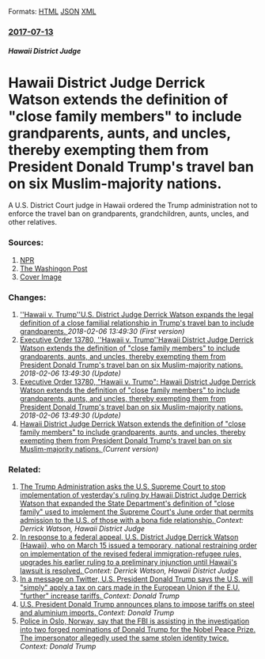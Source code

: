 
Formats: [HTML](/news/2017/07/13/hawaii-district-judge-derrick-watson-extends-the-definition-of-close-family-members-to-include-grandparents-aunts-and-uncles-thereby-ex.html)  [JSON](/news/2017/07/13/hawaii-district-judge-derrick-watson-extends-the-definition-of-close-family-members-to-include-grandparents-aunts-and-uncles-thereby-ex.json)  [XML](/news/2017/07/13/hawaii-district-judge-derrick-watson-extends-the-definition-of-close-family-members-to-include-grandparents-aunts-and-uncles-thereby-ex.xml)  

### [2017-07-13](/news/2017/07/13/index.md)

##### Hawaii District Judge
# Hawaii District Judge Derrick Watson extends the definition of "close family members" to include grandparents, aunts, and uncles, thereby exempting them from President Donald Trump's travel ban on six Muslim-majority nations. 

A U.S. District Court judge in Hawaii ordered the Trump administration not to enforce the travel ban on grandparents, grandchildren, aunts, uncles, and other relatives.


### Sources:

1. [NPR](http://www.npr.org/sections/thetwo-way/2017/07/14/537159288/hawaii-judge-exempts-grandparents-and-other-relatives-from-trump-travel-ban)
2. [The Washingon Post](https://www.washingtonpost.com/news/morning-mix/wp/2017/07/14/judge-in-hawaii-rules-grandparents-are-exempt-from-trump-travel-ban/?utm_term=.8650a2ebaeed)
2. [Cover Image](https://media.npr.org/assets/img/2017/07/14/ap_17182003294056_wide-8818e1ab5e74ff2611ca4a3d6d6e78d60828eeb8.jpg?s=1400)

### Changes:

1. [''Hawaii v. Trump''U.S. District Judge Derrick Watson expands the legal definition of a close familial relationship in Trump's travel ban to include grandparents. ](/news/2017/07/13/hawaii-v-trump-pu-s-district-judge-derrick-watson-expands-the-legal-definition-of-a-close-familial-relationship-in-trump-s-travel-ban-t.md) _2018-02-06 13:49:30 (First version)_
2. [Executive Order 13780, ''Hawaii v. Trump''Hawaii District Judge Derrick Watson extends the definition of "close family members" to include grandparents, aunts, and uncles, thereby exempting them from President Donald Trump's travel ban on six Muslim-majority nations. ](/news/2017/07/13/executive-order-13780-hawaii-v-trump-phawaii-district-judge-derrick-watson-extends-the-definition-of-close-family-members-to-include.md) _2018-02-06 13:49:30 (Update)_
3. [Executive Order 13780, "Hawaii v. Trump": Hawaii District Judge Derrick Watson extends the definition of "close family members" to include grandparents, aunts, and uncles, thereby exempting them from President Donald Trump's travel ban on six Muslim-majority nations. ](/news/2017/07/13/executive-order-13780-hawaii-v-trump-hawaii-district-judge-derrick-watson-extends-the-definition-of-close-family-members-to-include-g.md) _2018-02-06 13:49:30 (Update)_
3. [Hawaii District Judge Derrick Watson extends the definition of "close family members" to include grandparents, aunts, and uncles, thereby exempting them from President Donald Trump's travel ban on six Muslim-majority nations. ](/news/2017/07/13/hawaii-district-judge-derrick-watson-extends-the-definition-of-close-family-members-to-include-grandparents-aunts-and-uncles-thereby-ex.md) _(Current version)_

### Related:

1. [The Trump Administration asks the U.S. Supreme Court to stop implementation of yesterday's ruling by Hawaii District Judge Derrick Watson that expanded the State Department's definition of "close family" used to implement the Supreme Court's June order that permits admission to the U.S. of those with a bona fide relationship. ](/news/2017/07/14/the-trump-administration-asks-the-u-s-supreme-court-to-stop-implementation-of-yesterday-s-ruling-by-hawaii-district-judge-derrick-watson-th.md) _Context: Derrick Watson, Hawaii District Judge_
2. [In response to a federal appeal, U.S. District Judge Derrick Watson (Hawaii), who on March 15 issued a temporary, national restraining order on implementation of the revised federal immigration-refugee rules, upgrades his earlier ruling to a preliminary injunction until Hawaii's lawsuit is resolved. ](/news/2017/03/29/in-response-to-a-federal-appeal-u-s-district-judge-derrick-watson-hawaii-who-on-march-15-issued-a-temporary-national-restraining-order.md) _Context: Derrick Watson, Hawaii District Judge_
3. [In a message on Twitter, U.S. President Donald Trump says the U.S. will "simply" apply a tax on cars made in the European Union if the E.U. "further" increase tariffs. ](/news/2018/03/3/in-a-message-on-twitter-u-s-president-donald-trump-says-the-u-s-will-simply-apply-a-tax-on-cars-made-in-the-european-union-if-the-e-u.md) _Context: Donald Trump_
4. [U.S. President Donald Trump announces plans to impose tariffs on steel and aluminium imports. ](/news/2018/03/1/u-s-president-donald-trump-announces-plans-to-impose-tariffs-on-steel-and-aluminium-imports.md) _Context: Donald Trump_
5. [Police in Oslo, Norway, say that the FBI is assisting in the investigation into two forged nominations of Donald Trump for the Nobel Peace Prize. The impersonator allegedly used the same stolen identity twice. ](/news/2018/03/1/police-in-oslo-norway-say-that-the-fbi-is-assisting-in-the-investigation-into-two-forged-nominations-of-donald-trump-for-the-nobel-peace-p.md) _Context: Donald Trump_
